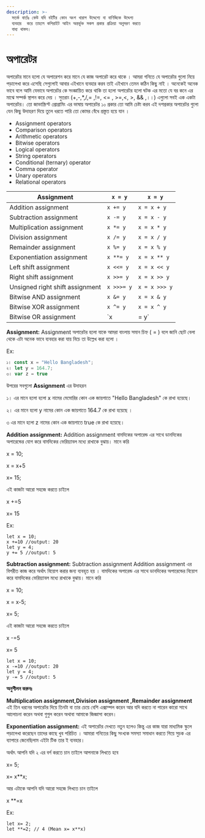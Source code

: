 ```yaml
---
description: >-
  সতর্ক বার্তাঃ কেউ যদি বইটির কোন অংশ খারাপ উদ্দেশ্যে বা বাণিজ্যিক উদ্দেশ্য
  ব্যবহার  করে তাহলে কপিরাইট আইন অন্তর্ভুক্ত সকল প্রকার প্রক্রিয়া অনুসরণ করতে
  বাধ্য থাকব।
---
```


# অপারেটর

অপারেটর মানে হলো যে অপারেশন করে মানে যে কাজ অপারেট করে থাকে । আমরা গনিতে যে অপারেটর গুলো নিয়ে পড়ালেখা করে এসেছি সেগুলোই আবার এইখানে ব্যবহার করব তাই এইখানে তেমন কঠিন কিছু নাই । অনেকেই অনেক ভাবে বলে আমি যেভাবে অপারেটর কে সংজ্ঞায়িত করে থাকি তা হলো অপারেটর হলো ঘটক এর মতো যে বর কনে এর মাঝে সম্পর্ক স্থাপন করে দেয় । সুতরাং (+,-,\*,/,= ,!=, <= , >=,<, >, && ,।।) এগুলো সবই এক একটা অপারেটর। তো জাভাস্ক্রিপ্ট প্রোগ্রামিং এর ভাষায় অপারেটর ১০ প্রকার তো আমি চেষ্টা করব এই দশপ্রকার অপারেটর গুলো যেন কিছু উদাহরণ দিয়ে তুলে ধরতে পারি তো কোমর বেঁধে প্রস্তুত হয়ে যান ।

* Assignment operators
* Comparison operators
* Arithmetic operators
* Bitwise operators
* Logical operators
* String operators
* Conditional (ternary) operator
* Comma operator
* Unary operators
* Relational operators

| Assignment                      | `x = y`    | `x = y`       |
| ------------------------------- | ---------- | ------------- |
| Addition assignment             | `x += y`   | `x = x + y`   |
| Subtraction assignment          | `x -= y`   | `x = x - y`   |
| Multiplication assignment       | `x *= y`   | `x = x * y`   |
| Division assignment             | `x /= y`   | `x = x / y`   |
| Remainder assignment            | `x %= y`   | `x = x % y`   |
| Exponentiation assignment       | `x **= y`  | `x = x ** y`  |
| Left shift assignment           | `x <<= y`  | `x = x << y`  |
| Right shift assignment          | `x >>= y`  | `x = x >> y`  |
| Unsigned right shift assignment | `x >>>= y` | `x = x >>> y` |
| Bitwise AND assignment          | `x &= y`   | `x = x & y`   |
| Bitwise XOR assignment          | `x ^= y`   | `x = x ^ y`   |
| Bitwise OR assignment           | \`x        | = y\`         |

**Assignment:** Assignment অপারেটর হলো যাকে আমরা বাংলায় সমান চিহ্ন ( = ) বলে জানি ছোট বেলা থেকে এটা অনেক ভাবে ব্যবহার করা যায় নিচে তা উল্লেখ করা হলো ।

Ex:

```javaScript
১। const x = "Hello Bangladesh";
২। let y = 164.7;
৩। var z = true
```

উপরের সবগুলো **Assignment** এর উদাহরন

১। এর মানে হলো হলো x নামের মেমোরির কোন এক জায়গাতে "Hello Bangladesh" কে রাখা হয়েছে।

২। এর মানে হলো y নামের কোন এক জায়গাতে 164.7 কে রাখা হয়েছে ।

৩ এর মানে হলো z নামের কোন এক জায়গাতে true কে রাখা হয়েছে।

**Addition assignment:** Addition assignment বামদিকের অপারেন্ড এর সাথে ডানদিকের অপারেন্ডের যোগ করে বামদিকের ভেরিয়্যাবল মধ্যে রাখাকে বুঝায়। মানে করি

x = 10;

x = x+5

x= 15;

এই কাজটা আরো সহজে করতে চাইলে

x +=5

x= 15

Ex:

```
let x = 10;
x +=10 //output: 20
let y = 4;
y += 5 //output: 5
```

**Subtraction assignment:** Subtraction assignment Addition assignment এর বিপরীত কাজ করে অর্থাৎ বিয়োগ করার জন্য ব্যবহৃত হয় । বামদিকের অপারেন্ড এর সাথে ডানদিকের অপারেন্ডের বিয়োগ করে বামদিকের ভেরিয়্যাবল মধ্যে রাখাকে বুঝায়। মানে করি

x = 10;

x = x-5;

x= 5;

এই কাজটা আরো সহজে করতে চাইলে

x -=5

x= 5

```
let x = 10;
x -=10 //output: 20
let y = 4;
y -= 5 //output: 5
```

**অনুশীলন করুনঃ**

**Multiplication assignment,Division assignment ,Remainder assignment** এই তিন ধরনের অপারেটর দিয়ে তিনটা বা তার চেয়ে বেশি এক্সাম্পল করেন আর যদি করতে না পারেন কারো সাথে আলোচনা করেন অথবা গুগুল করেন অথাবা আমাকে জিজ্ঞাসা করেন।

**Exponentiation assignment:** এই অপারেটর দেখতে নতুন হলেও কিন্তু এর কাজ যারা মাধ্যমিক স্কুলে পড়ালেখা করেছেন তাদের কাছে খুব পরিচিত । আমারা গনিতের কিছু সংখ্যক সমস্যা সমাধান করতে গিয়ে সুচক এর ব্যাপারে জেনেছিলাম এইটা টিক তার ই ব্যবহার।

অর্থাৎ আপনি যদি ২ এর বর্গ করতে চান তাইলে আপনাকে লিখতে হবে

x= 5;

x= x\*\*x;

আর এটাকে আপনি যদি আরো সহজে লিখতে চান তাইলে

x \*\*=x

Ex:

```
let x= 2;
let **=2; // 4 (Mean x= x**x)
```
